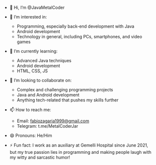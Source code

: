 - 👋 Hi, I’m @JavaMetalCoder

- 👀 I’m interested in:
  - Programming, especially back-end development with Java
  - Android development
  - Technology in general, including PCs, smartphones, and video games

- 🌱 I’m currently learning:
  - Advanced Java techniques
  - Android development
  - HTML, CSS, JS

- 💞️ I’m looking to collaborate on:
  - Complex and challenging programming projects
  - Java and Android development
  - Anything tech-related that pushes my skills further

- 📫 How to reach me:
  - Email: fabiozagaria1999@gmail.com
  - Telegram: t.me/MetalCoderJar
    
- 😄 Pronouns: He/Him
  
- ⚡ Fun fact: I work as an auxiliary at Gemelli Hospital since June 2021, but my true passion lies in programming and making people laugh with my witty and sarcastic humor!

<!---
JavaMetalCoder/JavaMetalCoder is a ✨ special ✨ repository because its `README.md` (this file) appears on your GitHub profile.
You can click the Preview link to take a look at your changes.
--->
